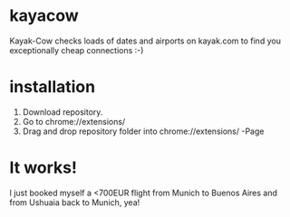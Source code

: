 # kayacow
Kayak-Cow checks loads of dates and airports on kayak.com to find you exceptionally cheap connections :-)

# installation
1. Download repository.
2. Go to chrome://extensions/
3. Drag and drop repository folder into chrome://extensions/ -Page

# It works!
I just booked myself a <700EUR flight from Munich to Buenos Aires and from Ushuaia back to Munich, yea!
